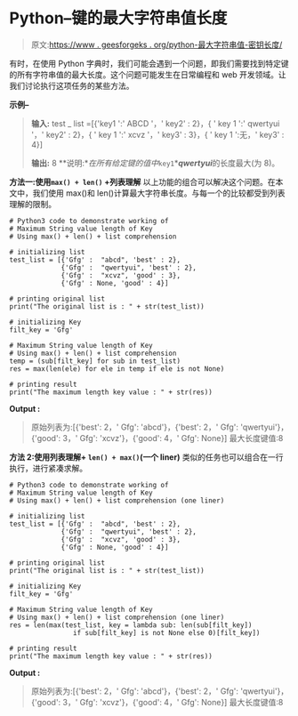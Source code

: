 # Python–键的最大字符串值长度

> 原文:[https://www . geesforgeks . org/python-最大字符串值-密钥长度/](https://www.geeksforgeeks.org/python-maximum-string-value-length-of-key/)

有时，在使用 Python 字典时，我们可能会遇到一个问题，即我们需要找到特定键的所有字符串值的最大长度。这个问题可能发生在日常编程和 web 开发领域。让我们讨论执行这项任务的某些方法。

**示例–**

> **输入:**
> test _ list =[{'key1 ':' ABCD '，' key2' : 2}，{ ' key 1 ':' qwertyui '，' key2' : 2}，{ ' key 1 ':' xcvz '，' key3' : 3}，{ ' key 1 ':无，' key3' : 4}]
> 
> **输出:** 8
> **说明:**在所有给定键的值中*`key1`****qwertyui***的长度最大(为 8)。

**方法一:使用`max() + len()` +列表理解**
以上功能的组合可以解决这个问题。在本文中，我们使用 max()和 len()计算最大字符串长度。与每一个的比较都受到列表理解的限制。

```
# Python3 code to demonstrate working of 
# Maximum String value length of Key
# Using max() + len() + list comprehension

# initializing list
test_list = [{'Gfg' :  "abcd", 'best' : 2}, 
             {'Gfg' :  "qwertyui", 'best' : 2},
             {'Gfg' :  "xcvz", 'good' : 3},
             {'Gfg' : None, 'good' : 4}]

# printing original list
print("The original list is : " + str(test_list))

# initializing Key 
filt_key = 'Gfg'

# Maximum String value length of Key
# Using max() + len() + list comprehension
temp = (sub[filt_key] for sub in test_list)
res = max(len(ele) for ele in temp if ele is not None)

# printing result 
print("The maximum length key value : " + str(res)) 
```

**Output :**

> 原始列表为:[{'best': 2，' Gfg': 'abcd'}，{'best': 2，' Gfg': 'qwertyui'}，{'good': 3，' Gfg': 'xcvz'}，{'good': 4，' Gfg': None}]
> 最大长度键值:8

**方法 2:使用列表理解+ `len() + max()`(一个 liner)**
类似的任务也可以组合在一行执行，进行紧凑求解。

```
# Python3 code to demonstrate working of 
# Maximum String value length of Key
# Using max() + len() + list comprehension (one liner)

# initializing list
test_list = [{'Gfg' :  "abcd", 'best' : 2}, 
             {'Gfg' :  "qwertyui", 'best' : 2},
             {'Gfg' :  "xcvz", 'good' : 3},
             {'Gfg' : None, 'good' : 4}]

# printing original list
print("The original list is : " + str(test_list))

# initializing Key 
filt_key = 'Gfg'

# Maximum String value length of Key
# Using max() + len() + list comprehension (one liner)
res = len(max(test_list, key = lambda sub: len(sub[filt_key])
                if sub[filt_key] is not None else 0)[filt_key])

# printing result 
print("The maximum length key value : " + str(res)) 
```

**Output :**

> 原始列表为:[{'best': 2，' Gfg': 'abcd'}，{'best': 2，' Gfg': 'qwertyui'}，{'good': 3，' Gfg': 'xcvz'}，{'good': 4，' Gfg': None}]
> 最大长度键值:8
